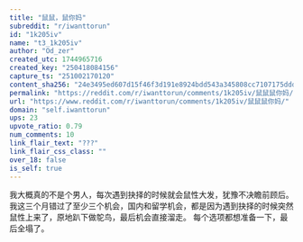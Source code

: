 ```yaml
---
title: "鼠鼠，鼠你妈"
subreddit: "r/iwanttorun"
id: "1k205iv"
name: "t3_1k205iv"
author: "Od_zer"
created_utc: 1744965716
created_key: "250418084156"
capture_ts: "251002170120"
content_sha256: "24e3495ed607d15f46f3d191e8924bdd543a345808cc7107175ddd8da2a26635"
permalink: "https://reddit.com/r/iwanttorun/comments/1k205iv/鼠鼠鼠你妈/"
url: "https://www.reddit.com/r/iwanttorun/comments/1k205iv/鼠鼠鼠你妈/"
domain: "self.iwanttorun"
ups: 23
upvote_ratio: 0.79
num_comments: 10
link_flair_text: "???"
link_flair_css_class: ""
over_18: false
is_self: true
---
```


我大概真的不是个男人，每次遇到抉择的时候就会鼠性大发，犹豫不决瞻前顾后。
我这三个月错过了至少三个机会，国内和留学机会，都是因为遇到抉择的时候突然鼠性上来了，原地趴下做鸵鸟，最后机会直接溜走。
每个选项都想准备一下，最后全塌了。
